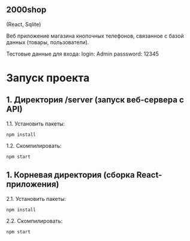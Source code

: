 ## 2000shop
(React, Sqlite)

Веб приложение магазина кнопочных телефонов, связанное с базой данных (товары, пользователи).

Тестовые данные для входа:
login: Admin
passsword: 12345

# Запуск проекта
## 1. Директория /server (запуск веб-сервера с API)
1.1.  Установить пакеты:
```
npm install
```
1.2. Скомпилировать:
```
npm start
```

## 1. Корневая директория (сборка React-приложения)
2.1.  Установить пакеты:
```
npm install
```
2.2. Скомпилировать:
```
npm start
```
